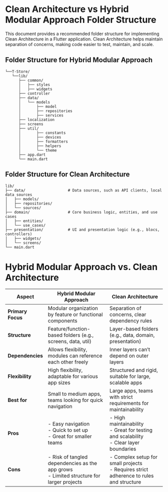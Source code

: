 # Clean Architecture vs Hybrid Modular Approach Folder Structure

This document provides a recommended folder structure for implementing Clean Architecture in a Flutter application. Clean Architecture helps maintain separation of concerns, making code easier to test, maintain, and scale.

## Folder Structure for Hybrid Modular Approach

```plaintext
└──T-Store/
   └──lib/
      ├── common/
      │   ├── styles
      │   ├── widgets
      ├── controller   
      ├── data/
      │   └── models
      │       ├── model
      │       ├── repositories
      │       ├── services
      ├── localization
      ├── screens
      ├── util/
      │       ├── constants
      │       ├── devices
      │       ├── formatters
      │       ├── helpers
      │       └── theme
      ├── app.dart
      └── main.dart
```
## Folder Structure for Clean Architecture
```plaintext
lib/
├── data/                   # Data sources, such as API clients, local data sources
│   ├── models/
│   ├── repositories/
│   └── sources/
├── domain/                 # Core business logic, entities, and use cases
│   ├── entities/
│   └── use_cases/
├── presentation/           # UI and presentation logic (e.g., blocs, controllers)
│   ├── widgets/
│   └── screens/
└── main.dart
```

# Hybrid Modular Approach vs. Clean Architecture

| **Aspect**              | **Hybrid Modular Approach**                              | **Clean Architecture**                       |
|-------------------------|----------------------------------------------------------|----------------------------------------------|
| **Primary Focus**       | Modular organization by feature or functional components | Separation of concerns, clear dependency rules |
| **Structure**           | Feature/function-based folders (e.g., screens, data, util) | Layer-based folders (e.g., data, domain, presentation) |
| **Dependencies**        | Allows flexibility, modules can reference each other freely | Inner layers can’t depend on outer layers   |
| **Flexibility**         | High flexibility, adaptable for various app sizes        | Structured and rigid, suitable for large, scalable apps |
| **Best for**            | Small to medium apps, teams looking for quick navigation | Large apps, teams with strict requirements for maintainability |
| **Pros**                | - Easy navigation<br> - Quick to set up<br> - Great for smaller teams | - High maintainability<br> - Great for testing and scalability<br> - Clear layer boundaries |
| **Cons**                | - Risk of tangled dependencies as the app grows<br> - Limited structure for larger projects | - Complex setup for small projects<br> - Requires strict adherence to rules and structure |


